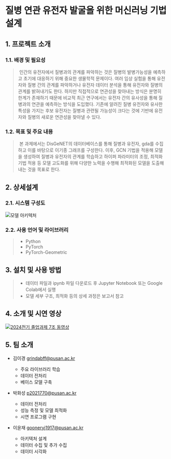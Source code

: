 # 질병 연관 유전자 발굴을 위한 머신러닝 기법 설계

## 1. 프로젝트 소개
### 1.1. 배경 및 필요성
> &nbsp;인간의 유전자에서 질병과의 관계를 파악하는 것은 질병의 발병가능성을 예측하고 초기에 대응하기 위해 중요한 생물학적 문제이다. 여러 임상 실험을 통해 유전자와 질병 간의 관계를 파악하거나 유전자 데이터 분석을 통해 유전자와 질병의 관계를 밝혀내기도 한다. 하지만 직접적으로 연관성을 찾아내는 방식은 분명히 한계가 존재하기 때문에 비교적 최근 연구에서는 유전자 간의 유사성을 통해 질병과의 연관을 예측하는 방식을 도입했다. 기존에 알려진 질병 유전자와 유사한 특성을 가지는 후보 유전자는 질병과 관련될 가능성이 크다는 것에 기반에 유전자와 질병의 새로운 연관성을 찾아낼 수 있다. 

### 1.2. 목표 및 주요 내용
> &nbsp;본 과제에서는 DisGeNET의 데이터베이스를 통해 질병과 유전자, gda를 수집하고 이를 바탕으로 이기종 그래프를 구성한다. 이후, GCN 기법을 적용해 모델을 생성하여 질병과 유전자의 관계를 학습하고 하이퍼 파라미터의 조정, 최적화 기법 적용 등 모델 고도화를 위해 다양한 노력을 수행해 최적화된 모델을 도출해 내는 것을 목표로 한다.


## 2. 상세설계
### 2.1. 시스템 구성도
![모델 아키텍처](https://github.com/user-attachments/assets/136fc0cb-07f3-45a0-99e3-3a0c53602fd1)

### 2.2. 사용 언어 및 라이브러리
> - Python
> - PyTorch
> - PyTorch-Geometric

## 3. 설치 및 사용 방법
> - 데이터 파일과 ipynb 파일 다운로드 후 Jupyter Notebook 또는 Google Colab에서 실행
> - 모델 세부 구조, 최적화 등의 상세 과정은 보고서 참고

## 4. 소개 및 시연 영상
[![2024전기 졸업과제 7조 동영상](https://img.youtube.com/vi/N4V-dY3biHE/0.jpg)](https://www.youtube.com/watch?v=N4V-dY3biHE?si=jsw21TxUOOT33JLW)
<!--[![부산대학교 정보컴퓨터공학부소개](http://img.youtube.com/vi/zh_gQ_lmLqE/0.jpg)](https://www.youtube.com/watch?v=zh_gQ_lmLqE)    -->
<!--Youtube URL: https://www.youtube.com/watch?v={동영상 ID}-->
<!--Youtube Thumbnail URL: http://img.youtube.com/vi/{동영상 ID}/0.jpg-->

## 5. 팀 소개
- 김이경 grindabff@pusan.ac.kr
  - 주요 라이브러리 학습
  - 데이터 전처리
  - 베이스 모델 구축

- 박화성 p2021770@pusan.ac.kr
  - 데이터 전처리
  - 성능 측정 및 모델 최적화
  - 시연 프로그램 구현

- 이윤재 gooneryj1917@pusan.ac.kr
  - 아키텍처 설계
  - 데이터 수집 및 추가 수집
  - 데이터 시각화
